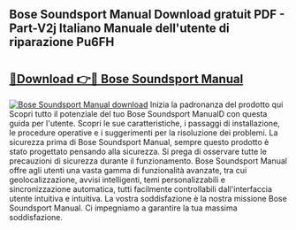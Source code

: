 ## Bose Soundsport Manual Download gratuit PDF - Part-V2j Italiano Manuale dell'utente di riparazione Pu6FH

# <h2><a href="http://dfe4gjt.blite.top/?on=Bose+Soundsport+Manual">🔗Download 👉🔴 Bose Soundsport Manual</a></h2>

[![Bose Soundsport Manual download](https://i.imgur.com/lujVjoI.png)](http://dfe4gjt.blite.top/?on=Bose+Soundsport+Manual)
Inizia la padronanza del prodotto qui Scopri tutto il potenziale del tuo Bose Soundsport ManualD con questa guida per l'utente. Scopri le sue caratteristiche, i passaggi di installazione, le procedure operative e i suggerimenti per la risoluzione dei problemi. La sicurezza prima di Bose Soundsport Manual, sempre questo prodotto è stato progettato pensando alla sicurezza. Si prega di osservare tutte le precauzioni di sicurezza durante il funzionamento. Bose Soundsport Manual offre agli utenti una vasta gamma di funzionalità avanzate, tra cui geolocalizzazione, avvisi intelligenti, temi personalizzabili e sincronizzazione automatica, tutti facilmente controllabili dall'interfaccia utente intuitiva e intuitiva. La vostra soddisfazione è la nostra missione Bose Soundsport Manual. Ci impegniamo a garantire la tua massima soddisfazione.
